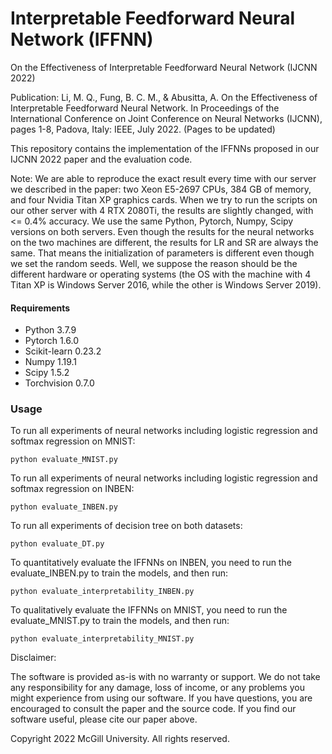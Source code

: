 # Interpretable Feedforward Neural Network (IFFNN)

On the Effectiveness of Interpretable Feedforward Neural Network (IJCNN 2022)

Publication:
Li, M. Q., Fung, B. C. M., & Abusitta, A. On the Effectiveness of Interpretable Feedforward Neural Network. In Proceedings of the International Conference on Joint Conference on Neural Networks (IJCNN), pages 1-8, Padova, Italy: IEEE, July 2022.   (Pages to be updated)



This repository contains the implementation of the IFFNNs proposed in our IJCNN 2022 paper and the evaluation code. 

Note: We are able to reproduce the exact result every time with our server we described in the paper: two Xeon E5-2697 CPUs, 384 GB of memory, and four Nvidia Titan XP graphics cards. When we try to run the scripts on our other server with 4 RTX 2080Ti, the results are slightly changed, with <= 0.4% accuracy. We use the same Python, Pytorch, Numpy, Scipy versions on both servers. Even though the results for the neural networks on the two machines are different, the results for LR and SR are always the same. That means the initialization of parameters is different even though we set the random seeds. Well, we suppose the reason should be the different hardware or operating systems (the OS with the machine with 4 Titan XP is Windows Server 2016, while the other is Windows Server 2019). 


#### Requirements
- Python 3.7.9
- Pytorch 1.6.0
- Scikit-learn	0.23.2
- Numpy 1.19.1
- Scipy 1.5.2
- Torchvision 0.7.0


### Usage

To run all experiments of neural networks including logistic regression and softmax regression on MNIST:
```shell
python evaluate_MNIST.py
```
To run all experiments of neural networks including logistic regression and softmax regression on INBEN:
```shell
python evaluate_INBEN.py
```
To run all experiments of decision tree on both datasets:
```shell
python evaluate_DT.py
```
To quantitatively evaluate the IFFNNs on INBEN, you need to run the evaluate_INBEN.py to train the models, and then run:
```shell
python evaluate_interpretability_INBEN.py
```

To qualitatively evaluate the IFFNNs on MNIST, you need to run the evaluate_MNIST.py to train the models, and then run:
```shell
python evaluate_interpretability_MNIST.py
```


Disclaimer:

The software is provided as-is with no warranty or support. We do not take any responsibility for any damage, loss of income, or any problems you might experience from using our software. If you have questions, you are encouraged to consult the paper and the source code. If you find our software useful, please cite our paper above.

Copyright 2022 McGill University. All rights reserved.
